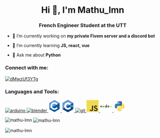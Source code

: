 <h1 align="center">Hi 👋, I'm Mathu_lmn</h1>
<h3 align="center">French Engineer Student at the UTT</h3>

- 🔭 I’m currently working on **my private Fivem server and a discord bot**

- 🌱 I’m currently learning **JS, react, vue**

- 💬 Ask me about **Python**

<h3 align="left">Connect with me:</h3>
<p align="left">
<a href="https://discord.gg/dMwzUf3YTg" target="blank"><img align="center" src="https://raw.githubusercontent.com/rahuldkjain/github-profile-readme-generator/master/src/images/icons/Social/discord.svg" alt="dMwzUf3YTg" height="30" width="40" /></a>
</p>

<h3 align="left">Languages and Tools:</h3>
<p align="left"> <a href="https://www.arduino.cc/" target="_blank" rel="noreferrer"> <img src="https://cdn.worldvectorlogo.com/logos/arduino-1.svg" alt="arduino" width="40" height="40"/> </a> <a href="https://www.blender.org/" target="_blank" rel="noreferrer"> <img src="https://download.blender.org/branding/community/blender_community_badge_white.svg" alt="blender" width="40" height="40"/> </a> <a href="https://www.cprogramming.com/" target="_blank" rel="noreferrer"> <img src="https://raw.githubusercontent.com/devicons/devicon/master/icons/c/c-original.svg" alt="c" width="40" height="40"/> </a> <a href="https://www.w3schools.com/cpp/" target="_blank" rel="noreferrer"> <img src="https://raw.githubusercontent.com/devicons/devicon/master/icons/cplusplus/cplusplus-original.svg" alt="cplusplus" width="40" height="40"/> </a> <a href="https://git-scm.com/" target="_blank" rel="noreferrer"> <img src="https://www.vectorlogo.zone/logos/git-scm/git-scm-icon.svg" alt="git" width="40" height="40"/> </a> <a href="https://developer.mozilla.org/en-US/docs/Web/JavaScript" target="_blank" rel="noreferrer"> <img src="https://raw.githubusercontent.com/devicons/devicon/master/icons/javascript/javascript-original.svg" alt="javascript" width="40" height="40"/> </a> <a href="https://nodejs.org" target="_blank" rel="noreferrer"> <img src="https://raw.githubusercontent.com/devicons/devicon/master/icons/nodejs/nodejs-original-wordmark.svg" alt="nodejs" width="40" height="40"/> </a> <a href="https://www.python.org" target="_blank" rel="noreferrer"> <img src="https://raw.githubusercontent.com/devicons/devicon/master/icons/python/python-original.svg" alt="python" width="40" height="40"/> </a> </p>

<p><img align="left" src="https://github-readme-stats.vercel.app/api/top-langs?username=mathu-lmn&show_icons=true&locale=en&layout=compact" alt="mathu-lmn" /></p>

<p>&nbsp;<img align="center" src="https://github-readme-stats.vercel.app/api?username=mathu-lmn&show_icons=true&locale=en" alt="mathu-lmn" /></p>

<p><img align="center" src="https://github-readme-streak-stats.herokuapp.com/?user=mathu-lmn&" alt="mathu-lmn" /></p>
